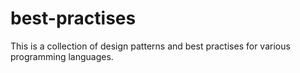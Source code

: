 # best-practises
This is a collection of design patterns and best practises for various programming languages.
